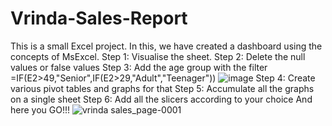 # Vrinda-Sales-Report
This is a small Excel project. In this, we have created a dashboard using the concepts of MsExcel.
Step 1: Visualise the sheet.
Step 2: Delete the null values or false values
Step 3: Add the age group with the filter =IF(E2>49,"Senior",IF(E2>29,"Adult","Teenager"))
![image](https://github.com/ankit5163/Vrinda-Sales-Report/assets/85782912/cf9f1763-54e8-42e9-b9d9-062b2c402b77)
Step 4: Create various pivot tables and graphs for that
Step 5: Accumulate all the graphs on a single sheet 
Step 6: Add all the slicers according to your choice
And here you GO!!!
![vrinda sales_page-0001](https://github.com/ankit5163/Vrinda-Sales-Report/assets/85782912/3b3a3e61-6e1a-4f7b-a68c-2634594048f7)
